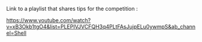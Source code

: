 Link to a playlist that shares tips for the competition :

https://www.youtube.com/watch?v=xB3Okb1tgO4&list=PLEPIVJVCFQH3q4PLtFAsJujpELu0ywmpS&ab_channel=Shell
